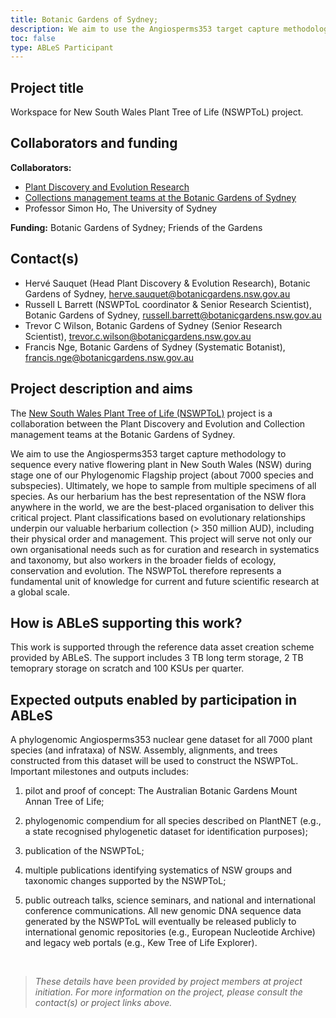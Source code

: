 ```yaml
---
title: Botanic Gardens of Sydney;
description: We aim to use the Angiosperms353 target capture methodology to sequence every native NSW flowering plant species during stage one of our Phylogenomic Flagship project (about 7000 species and subspecies).
toc: false
type: ABLeS Participant
---
```


## Project title

Workspace for New South Wales Plant Tree of Life (NSWPToL) project.

## Collaborators and funding

**Collaborators:**

- [Plant Discovery and Evolution Research](https://www.botanicgardens.org.au/our-science/what-we-do/plant-discovery-and-evolution-0)
- [Collections management teams at the Botanic Gardens of Sydney](https://www.botanicgardens.org.au/our-science/what-we-do/collections-management)
- Professor Simon Ho, The University of Sydney

**Funding:**
Botanic Gardens of Sydney; Friends of the Gardens

## Contact(s)

- Hervé Sauquet (Head Plant Discovery & Evolution Research), Botanic Gardens of Sydney, <herve.sauquet@botanicgardens.nsw.gov.au>
- Russell L Barrett (NSWPToL coordinator & Senior Research Scientist), Botanic Gardens of Sydney, <russell.barrett@botanicgardens.nsw.gov.au>
- Trevor C Wilson, Botanic Gardens of Sydney (Senior Research Scientist), <trevor.c.wilson@botanicgardens.nsw.gov.au>
- Francis Nge, Botanic Gardens of Sydney (Systematic Botanist), <francis.nge@botanicgardens.nsw.gov.au>

## Project description and aims

The [New South Wales Plant Tree of Life (NSWPToL)](https://www.botanicgardens.org.au/our-science/what-we-do/plant-discovery-and-evolution/key-projects) project is a collaboration between the Plant Discovery and Evolution and Collection management teams at the Botanic Gardens of Sydney.

We aim to use the Angiosperms353 target capture methodology to sequence every native flowering plant in New South Wales (NSW) during stage one of our Phylogenomic Flagship project (about 7000 species and subspecies). Ultimately, we hope to sample from multiple specimens of all species. As our herbarium has the best representation of the NSW flora anywhere in the world, we are the best-placed organisation to deliver this critical project. Plant classifications based on evolutionary relationships underpin our valuable herbarium collection (> 350 million AUD), including their physical order and management. This project will serve not only our own organisational needs such as for curation and research in systematics and taxonomy, but also workers in the broader fields of ecology, conservation and evolution. The NSWPToL therefore represents a fundamental unit of knowledge for current and future scientific research at a global scale.

## How is ABLeS supporting this work?

This work is supported through the reference data asset creation scheme provided by ABLeS. The support includes 3 TB long term storage, 2 TB temoprary storage on scratch and 100 KSUs per quarter.

## Expected outputs enabled by participation in ABLeS

A phylogenomic Angiosperms353 nuclear gene dataset for all 7000 plant species (and infrataxa) of NSW. Assembly, alignments, and trees constructed from this dataset will be used to construct the NSWPToL. Important milestones and outputs includes:

1. pilot and proof of concept: The Australian Botanic Gardens Mount Annan Tree of Life;

2. phylogenomic compendium for all species described on PlantNET (e.g., a state recognised phylogenetic dataset for identification purposes);

3. publication of the NSWPToL;

4. multiple publications identifying systematics of NSW groups and taxonomic changes supported by the NSWPToL;

5. public outreach talks, science seminars, and national and international conference communications. All new genomic DNA sequence data generated by the NSWPToL will eventually be released publicly to international genomic repositories (e.g., European Nucleotide Archive) and legacy web portals (e.g., Kew Tree of Life Explorer).

<br/>

> _These details have been provided by project members at project initiation. For more information on the project, please consult the contact(s) or project links above._
